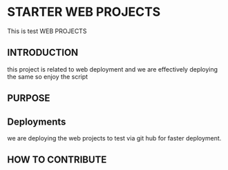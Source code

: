 # STARTER WEB PROJECTS

This is test WEB PROJECTS

## INTRODUCTION
this project is related to web deployment and we are effectively deploying the same
so enjoy the script


## PURPOSE

## Deployments 

we are deploying the web projects to test via git hub 
for faster deployment.

## HOW TO CONTRIBUTE